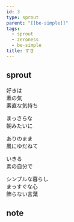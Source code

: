```yaml
---
id: 3
type: sprout
parent: "[[be-simple]]"
tags:
  - sprout
  - zeroness
  - be-simple
title: すき
---
```

## sprout
好きは  
素の気  
素直な気持ち

まっさらな  
朝みたいに

ありのまま  
風にゆだねて

いきる  
素の自分で

シンプルな暮らし  
まっすぐな心  
飾らない言葉
## note

